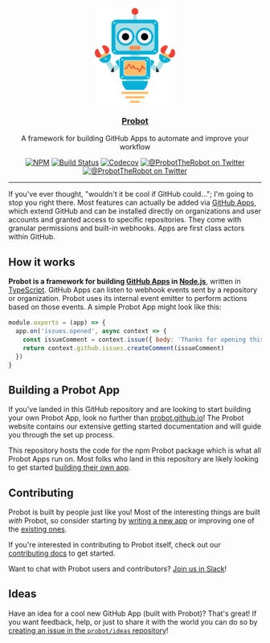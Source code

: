<p align="center">
  <a href="https://probot.github.io"><img src="/static/robot.svg" width="160" alt="Probot's logo, a cartoon robot" /></a>
</p>
<h3 align="center"><a href="https://probot.github.io">Probot</a></h3>
<p align="center">A framework for building GitHub Apps to automate and improve your workflow<p>
<p align="center"><a href="https://npmjs.com/package/probot"><img src="https://badgen.net/npm/v/probot" alt="NPM"></a> <a href="https://travis-ci.com/probot/probot"><img src="https://badgen.now.sh/travis/probot/probot" alt="Build Status"></a> <a href="https://codecov.io/gh/probot/probot/"><img src="https://badgen.now.sh/codecov/c/github/probot/probot" alt="Codecov"></a> <a href="https://twitter.com/ProbotTheRobot"><img src="https://img.shields.io/twitter/follow/ProbotTheRobot.svg?style=social&logo=twitter&label=Follow" alt="@ProbotTheRobot on Twitter"></a> <a href="https://pullreminders.com?ref=badge"><img src="https://pullreminders.com/badge.svg" alt="@ProbotTheRobot on Twitter"></a></p>

---

If you've ever thought, "wouldn't it be cool if GitHub could…"; I'm going to stop you right there. Most features can actually be added via [GitHub Apps](https://developer.github.com/apps/), which extend GitHub and can be installed directly on organizations and user accounts and granted access to specific repositories. They come with granular permissions and built-in webhooks. Apps are first class actors within GitHub.

## How it works

**Probot is a framework for building [GitHub Apps](http://developer.github.com/apps) in [Node.js](https://nodejs.org/)**,  written in [TypeScript](https://www.typescriptlang.org/). GitHub Apps can listen to webhook events sent by a repository or organization. Probot uses its internal event emitter to perform actions based on those events. A simple Probot App might look like this:

```js
module.exports = (app) => {
  app.on('issues.opened', async context => {
    const issueComment = context.issue({ body: 'Thanks for opening this issue!' })
    return context.github.issues.createComment(issueComment)
  })
}
```

## Building a Probot App

If you've landed in this GitHub repository and are looking to start building your own Probot App, look no further than [probot.github.io](https://probot.github.io/docs/)! The Probot website contains our extensive getting started documentation and will guide you through the set up process.

This repository hosts the code for the npm Probot package which is what all Probot Apps run on. Most folks who land in this repository are likely looking to get started [building their own app](https://probot.github.io/docs/).

## Contributing

Probot is built by people just like you! Most of the interesting things are built _with_ Probot, so consider starting by [writing a new app](https://probot.github.io/docs/) or improving one of the [existing ones](https://github.com/search?q=topic%3Aprobot-app&type=Repositories).

If you're interested in contributing to Probot itself, check out our [contributing docs](CONTRIBUTING.md) to get started.

Want to chat with Probot users and contributors? [Join us in Slack](https://probot-slackin.herokuapp.com/)!

## Ideas

Have an idea for a cool new GitHub App (built with Probot)? That's great! If you want feedback, help, or just to share it with the world you can do so by [creating an issue in the `probot/ideas` repository](https://github.com/probot/ideas/issues/new)!
